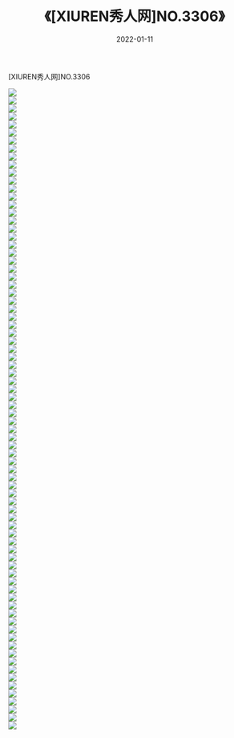 ﻿---
layout: post
title:  《[XIUREN秀人网]NO.3306》
date:   2022-01-11
img: http://pic.660000.xyz/1:/秀人网/秀人网第04部分/[XIUREN秀人网]NO.3306/000.jpg
categories: [美女, 清纯, 唯美]
---

[XIUREN秀人网]NO.3306

 ![](http://pic.660000.xyz/1:/秀人网/秀人网第04部分/[XIUREN秀人网]NO.3306/001.jpg) <br>![](http://pic.660000.xyz/1:/秀人网/秀人网第04部分/[XIUREN秀人网]NO.3306/002.jpg) <br>![](http://pic.660000.xyz/1:/秀人网/秀人网第04部分/[XIUREN秀人网]NO.3306/003.jpg) <br>![](http://pic.660000.xyz/1:/秀人网/秀人网第04部分/[XIUREN秀人网]NO.3306/004.jpg) <br>![](http://pic.660000.xyz/1:/秀人网/秀人网第04部分/[XIUREN秀人网]NO.3306/005.jpg) <br>![](http://pic.660000.xyz/1:/秀人网/秀人网第04部分/[XIUREN秀人网]NO.3306/006.jpg) <br>![](http://pic.660000.xyz/1:/秀人网/秀人网第04部分/[XIUREN秀人网]NO.3306/007.jpg) <br>![](http://pic.660000.xyz/1:/秀人网/秀人网第04部分/[XIUREN秀人网]NO.3306/008.jpg) <br>![](http://pic.660000.xyz/1:/秀人网/秀人网第04部分/[XIUREN秀人网]NO.3306/009.jpg) <br>![](http://pic.660000.xyz/1:/秀人网/秀人网第04部分/[XIUREN秀人网]NO.3306/010.jpg) <br>![](http://pic.660000.xyz/1:/秀人网/秀人网第04部分/[XIUREN秀人网]NO.3306/011.jpg) <br>![](http://pic.660000.xyz/1:/秀人网/秀人网第04部分/[XIUREN秀人网]NO.3306/012.jpg) <br>![](http://pic.660000.xyz/1:/秀人网/秀人网第04部分/[XIUREN秀人网]NO.3306/013.jpg) <br>![](http://pic.660000.xyz/1:/秀人网/秀人网第04部分/[XIUREN秀人网]NO.3306/014.jpg) <br>![](http://pic.660000.xyz/1:/秀人网/秀人网第04部分/[XIUREN秀人网]NO.3306/015.jpg) <br>![](http://pic.660000.xyz/1:/秀人网/秀人网第04部分/[XIUREN秀人网]NO.3306/016.jpg) <br>![](http://pic.660000.xyz/1:/秀人网/秀人网第04部分/[XIUREN秀人网]NO.3306/017.jpg) <br>![](http://pic.660000.xyz/1:/秀人网/秀人网第04部分/[XIUREN秀人网]NO.3306/018.jpg) <br>![](http://pic.660000.xyz/1:/秀人网/秀人网第04部分/[XIUREN秀人网]NO.3306/019.jpg) <br>![](http://pic.660000.xyz/1:/秀人网/秀人网第04部分/[XIUREN秀人网]NO.3306/020.jpg) <br>![](http://pic.660000.xyz/1:/秀人网/秀人网第04部分/[XIUREN秀人网]NO.3306/021.jpg) <br>![](http://pic.660000.xyz/1:/秀人网/秀人网第04部分/[XIUREN秀人网]NO.3306/022.jpg) <br>![](http://pic.660000.xyz/1:/秀人网/秀人网第04部分/[XIUREN秀人网]NO.3306/023.jpg) <br>![](http://pic.660000.xyz/1:/秀人网/秀人网第04部分/[XIUREN秀人网]NO.3306/024.jpg) <br>![](http://pic.660000.xyz/1:/秀人网/秀人网第04部分/[XIUREN秀人网]NO.3306/025.jpg) <br>![](http://pic.660000.xyz/1:/秀人网/秀人网第04部分/[XIUREN秀人网]NO.3306/026.jpg) <br>![](http://pic.660000.xyz/1:/秀人网/秀人网第04部分/[XIUREN秀人网]NO.3306/027.jpg) <br>![](http://pic.660000.xyz/1:/秀人网/秀人网第04部分/[XIUREN秀人网]NO.3306/028.jpg) <br>![](http://pic.660000.xyz/1:/秀人网/秀人网第04部分/[XIUREN秀人网]NO.3306/029.jpg) <br>![](http://pic.660000.xyz/1:/秀人网/秀人网第04部分/[XIUREN秀人网]NO.3306/030.jpg) <br>![](http://pic.660000.xyz/1:/秀人网/秀人网第04部分/[XIUREN秀人网]NO.3306/031.jpg) <br>![](http://pic.660000.xyz/1:/秀人网/秀人网第04部分/[XIUREN秀人网]NO.3306/032.jpg) <br>![](http://pic.660000.xyz/1:/秀人网/秀人网第04部分/[XIUREN秀人网]NO.3306/033.jpg) <br>![](http://pic.660000.xyz/1:/秀人网/秀人网第04部分/[XIUREN秀人网]NO.3306/034.jpg) <br>![](http://pic.660000.xyz/1:/秀人网/秀人网第04部分/[XIUREN秀人网]NO.3306/035.jpg) <br>![](http://pic.660000.xyz/1:/秀人网/秀人网第04部分/[XIUREN秀人网]NO.3306/036.jpg) <br>![](http://pic.660000.xyz/1:/秀人网/秀人网第04部分/[XIUREN秀人网]NO.3306/037.jpg) <br>![](http://pic.660000.xyz/1:/秀人网/秀人网第04部分/[XIUREN秀人网]NO.3306/038.jpg) <br>![](http://pic.660000.xyz/1:/秀人网/秀人网第04部分/[XIUREN秀人网]NO.3306/039.jpg) <br>![](http://pic.660000.xyz/1:/秀人网/秀人网第04部分/[XIUREN秀人网]NO.3306/040.jpg) <br>![](http://pic.660000.xyz/1:/秀人网/秀人网第04部分/[XIUREN秀人网]NO.3306/041.jpg) <br>![](http://pic.660000.xyz/1:/秀人网/秀人网第04部分/[XIUREN秀人网]NO.3306/042.jpg) <br>![](http://pic.660000.xyz/1:/秀人网/秀人网第04部分/[XIUREN秀人网]NO.3306/043.jpg) <br>![](http://pic.660000.xyz/1:/秀人网/秀人网第04部分/[XIUREN秀人网]NO.3306/044.jpg) <br>![](http://pic.660000.xyz/1:/秀人网/秀人网第04部分/[XIUREN秀人网]NO.3306/045.jpg) <br>![](http://pic.660000.xyz/1:/秀人网/秀人网第04部分/[XIUREN秀人网]NO.3306/046.jpg) <br>![](http://pic.660000.xyz/1:/秀人网/秀人网第04部分/[XIUREN秀人网]NO.3306/047.jpg) <br>![](http://pic.660000.xyz/1:/秀人网/秀人网第04部分/[XIUREN秀人网]NO.3306/048.jpg) <br>![](http://pic.660000.xyz/1:/秀人网/秀人网第04部分/[XIUREN秀人网]NO.3306/049.jpg) <br>![](http://pic.660000.xyz/1:/秀人网/秀人网第04部分/[XIUREN秀人网]NO.3306/050.jpg) <br>![](http://pic.660000.xyz/1:/秀人网/秀人网第04部分/[XIUREN秀人网]NO.3306/051.jpg) <br>![](http://pic.660000.xyz/1:/秀人网/秀人网第04部分/[XIUREN秀人网]NO.3306/052.jpg) <br>![](http://pic.660000.xyz/1:/秀人网/秀人网第04部分/[XIUREN秀人网]NO.3306/053.jpg) <br>![](http://pic.660000.xyz/1:/秀人网/秀人网第04部分/[XIUREN秀人网]NO.3306/054.jpg) <br>![](http://pic.660000.xyz/1:/秀人网/秀人网第04部分/[XIUREN秀人网]NO.3306/055.jpg) <br>![](http://pic.660000.xyz/1:/秀人网/秀人网第04部分/[XIUREN秀人网]NO.3306/056.jpg) <br>![](http://pic.660000.xyz/1:/秀人网/秀人网第04部分/[XIUREN秀人网]NO.3306/057.jpg) <br>![](http://pic.660000.xyz/1:/秀人网/秀人网第04部分/[XIUREN秀人网]NO.3306/058.jpg) <br>![](http://pic.660000.xyz/1:/秀人网/秀人网第04部分/[XIUREN秀人网]NO.3306/059.jpg) <br>![](http://pic.660000.xyz/1:/秀人网/秀人网第04部分/[XIUREN秀人网]NO.3306/060.jpg) <br>![](http://pic.660000.xyz/1:/秀人网/秀人网第04部分/[XIUREN秀人网]NO.3306/061.jpg) <br>![](http://pic.660000.xyz/1:/秀人网/秀人网第04部分/[XIUREN秀人网]NO.3306/062.jpg) <br>![](http://pic.660000.xyz/1:/秀人网/秀人网第04部分/[XIUREN秀人网]NO.3306/063.jpg) <br>![](http://pic.660000.xyz/1:/秀人网/秀人网第04部分/[XIUREN秀人网]NO.3306/064.jpg) <br>![](http://pic.660000.xyz/1:/秀人网/秀人网第04部分/[XIUREN秀人网]NO.3306/065.jpg) <br>![](http://pic.660000.xyz/1:/秀人网/秀人网第04部分/[XIUREN秀人网]NO.3306/066.jpg) <br>![](http://pic.660000.xyz/1:/秀人网/秀人网第04部分/[XIUREN秀人网]NO.3306/067.jpg) <br>![](http://pic.660000.xyz/1:/秀人网/秀人网第04部分/[XIUREN秀人网]NO.3306/068.jpg) <br>![](http://pic.660000.xyz/1:/秀人网/秀人网第04部分/[XIUREN秀人网]NO.3306/069.jpg) <br>![](http://pic.660000.xyz/1:/秀人网/秀人网第04部分/[XIUREN秀人网]NO.3306/070.jpg) <br>![](http://pic.660000.xyz/1:/秀人网/秀人网第04部分/[XIUREN秀人网]NO.3306/071.jpg) <br>![](http://pic.660000.xyz/1:/秀人网/秀人网第04部分/[XIUREN秀人网]NO.3306/072.jpg) <br>![](http://pic.660000.xyz/1:/秀人网/秀人网第04部分/[XIUREN秀人网]NO.3306/073.jpg) <br>![](http://pic.660000.xyz/1:/秀人网/秀人网第04部分/[XIUREN秀人网]NO.3306/074.jpg) <br>![](http://pic.660000.xyz/1:/秀人网/秀人网第04部分/[XIUREN秀人网]NO.3306/075.jpg) <br>![](http://pic.660000.xyz/1:/秀人网/秀人网第04部分/[XIUREN秀人网]NO.3306/076.jpg) <br>![](http://pic.660000.xyz/1:/秀人网/秀人网第04部分/[XIUREN秀人网]NO.3306/077.jpg) <br>![](http://pic.660000.xyz/1:/秀人网/秀人网第04部分/[XIUREN秀人网]NO.3306/078.jpg) <br>![](http://pic.660000.xyz/1:/秀人网/秀人网第04部分/[XIUREN秀人网]NO.3306/079.jpg) <br>![](http://pic.660000.xyz/1:/秀人网/秀人网第04部分/[XIUREN秀人网]NO.3306/080.jpg) <br>